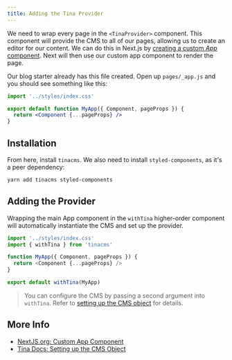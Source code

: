 ```yaml
---
title: Adding the Tina Provider
---
```


We need to wrap every page in the `<TinaProvider>` component. This component will provide the CMS to all of our pages, allowing us to create an editor for our content. We can do this in Next.js by [creating a custom _App_ component](https://nextjs.org/docs#custom-app). Next will then use our custom app component to render the page.

Our blog starter already has this file created. Open up `pages/_app.js` and you should see something like this:

```jsx
import '../styles/index.css'

export default function MyApp({ Component, pageProps }) {
  return <Component {...pageProps} />
}
```

## Installation

From here, install `tinacms`. We also need to install `styled-components`, as it's a peer dependency:

```bash
yarn add tinacms styled-components
```

## Adding the Provider

Wrapping the main App component in the `withTina` higher-order component will automatically instantiate the CMS and set up the provider.

```javascript
import '../styles/index.css'
import { withTina } from 'tinacms'

function MyApp({ Component, pageProps }) {
  return <Component {...pageProps} />
}

export default withTina(MyApp)
```

> You can configure the CMS by passing a second argument into `withTina`. Refer to [setting up the CMS object](/docs/cms#setting-up-the-cms-object) for details.

## More Info

- [NextJS.org: Custom App Component](https://nextjs.org/docs/advanced-features/custom-app)
- [Tina Docs: Setting up the CMS Object](/docs/cms#setting-up-the-cms-object)
